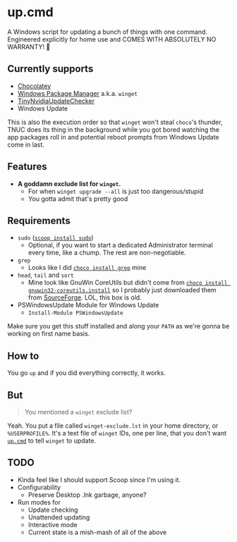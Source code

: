 # up.cmd
A Windows script for updating a bunch of things with one command. Engineered explicitly for home use and COMES WITH ABSOLUTELY NO WARRANTY! 🎉

## Currently supports
- [Chocolatey](https://chocolatey.org)
- [Windows Package Manager](https://learn.microsoft.com/en-us/windows/package-manager/) a.k.a. `winget`
- [TinyNvidiaUpdateChecker](https://github.com/ElPumpo/TinyNvidiaUpdateChecker/)
- Windows Update

This is also the execution order so that `winget` won't steal `choco`'s thunder, TNUC does its thing in the background while you got bored watching the app packages roll in and potential reboot prompts from Windows Update come in last.

## Features
- **A goddamn exclude list for `winget`.**
  - For when `winget upgrade --all` is just too dangerous/stupid
  - You gotta admit that's pretty good

## Requirements
- `sudo` ([`scoop install sudo`](https://scoop.sh/#/apps?q=sudo&id=df5613f576f7cf79a40bd32f16ba2b0eb5c18f68))
  - Optional, if you want to start a dedicated Administrator terminal every time, like a chump. The rest are non-negotiable.
- `grep`
  - Looks like I did [`choco install grep`](https://community.chocolatey.org/packages/grep) mine
- `head`, `tail` and `sort`
  - Mine look like GnuWin CoreUtils but didn't come from [`choco install gnuwin32-coreutils.install`](https://community.chocolatey.org/packages/gnuwin32-coreutils.install) so I probably just downloaded them from [SourceForge](https://sourceforge.net/projects/gnuwin32/files/coreutils/5.3.0/). LOL, this box is old.
- PSWindowsUpdate Module for Windows Update
  - `Install-Module PSWindowsUpdate`

Make sure you get this stuff installed and along your `PATH` as we're gonna be working on first name basis.

## How to
You go `up` and if you did everything correctly, it works.

## But
> You mentioned a `winget` exclude list?

Yeah. You put a file called `winget-exclude.lst` in your home directory, or `%USERPROFILE%`. It's a text file of `winget` IDs, one per line, that you don't want [`up.cmd`](https://github.com/SyntaxErrol/up.cmd) to tell `winget` to update.

## TODO
- Kinda feel like I should support Scoop since I'm using it.
- Configurability
  - Preserve Desktop .lnk garbage, anyone?
- Run modes for
  - Update checking
  - Unattended updating
  - Interactive mode
  - Current state is a mish-mash of all of the above
